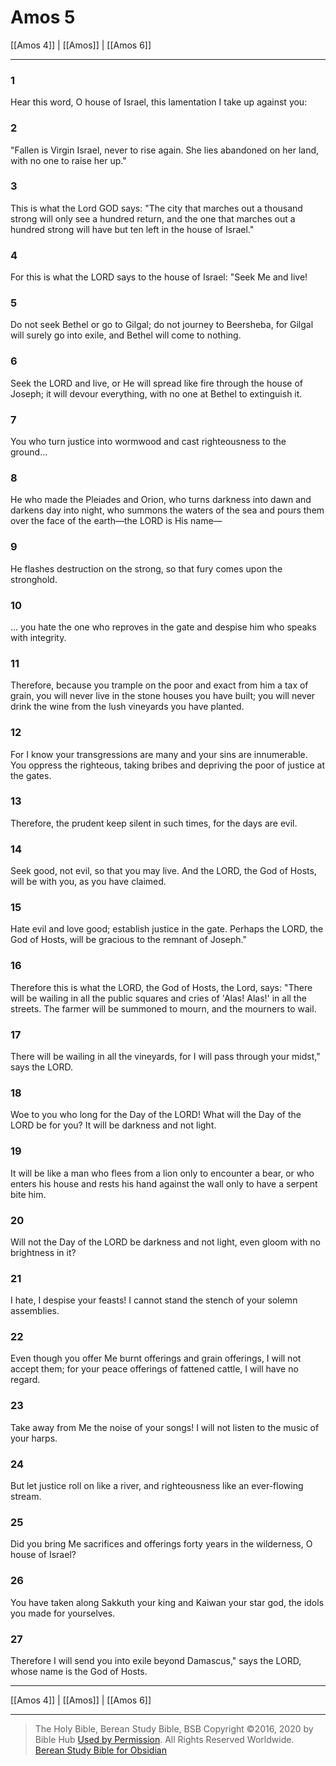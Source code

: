 # Amos 5

[[Amos 4]] | [[Amos]] | [[Amos 6]]

---

### 1
Hear this word, O house of Israel, this lamentation I take up against you:

### 2
"Fallen is Virgin Israel, never to rise again. She lies abandoned on her land, with no one to raise her up."

### 3
This is what the Lord GOD says: "The city that marches out a thousand strong will only see a hundred return, and the one that marches out a hundred strong will have but ten left in the house of Israel."

### 4
For this is what the LORD says to the house of Israel: "Seek Me and live!

### 5
Do not seek Bethel or go to Gilgal; do not journey to Beersheba, for Gilgal will surely go into exile, and Bethel will come to nothing.

### 6
Seek the LORD and live, or He will spread like fire through the house of Joseph; it will devour everything, with no one at Bethel to extinguish it.

### 7
You who turn justice into wormwood and cast righteousness to the ground...

### 8
He who made the Pleiades and Orion, who turns darkness into dawn and darkens day into night, who summons the waters of the sea and pours them over the face of the earth—the LORD is His name—

### 9
He flashes destruction on the strong, so that fury comes upon the stronghold.

### 10
... you hate the one who reproves in the gate and despise him who speaks with integrity.

### 11
Therefore, because you trample on the poor and exact from him a tax of grain, you will never live in the stone houses you have built; you will never drink the wine from the lush vineyards you have planted.

### 12
For I know your transgressions are many and your sins are innumerable. You oppress the righteous, taking bribes and depriving the poor of justice at the gates.

### 13
Therefore, the prudent keep silent in such times, for the days are evil.

### 14
Seek good, not evil, so that you may live. And the LORD, the God of Hosts, will be with you, as you have claimed.

### 15
Hate evil and love good; establish justice in the gate. Perhaps the LORD, the God of Hosts, will be gracious to the remnant of Joseph."

### 16
Therefore this is what the LORD, the God of Hosts, the Lord, says: "There will be wailing in all the public squares and cries of 'Alas! Alas!' in all the streets. The farmer will be summoned to mourn, and the mourners to wail.

### 17
There will be wailing in all the vineyards, for I will pass through your midst," says the LORD.

### 18
Woe to you who long for the Day of the LORD! What will the Day of the LORD be for you? It will be darkness and not light.

### 19
It will be like a man who flees from a lion only to encounter a bear, or who enters his house and rests his hand against the wall only to have a serpent bite him.

### 20
Will not the Day of the LORD be darkness and not light, even gloom with no brightness in it?

### 21
I hate, I despise your feasts! I cannot stand the stench of your solemn assemblies.

### 22
Even though you offer Me burnt offerings and grain offerings, I will not accept them; for your peace offerings of fattened cattle, I will have no regard.

### 23
Take away from Me the noise of your songs! I will not listen to the music of your harps.

### 24
But let justice roll on like a river, and righteousness like an ever-flowing stream.

### 25
Did you bring Me sacrifices and offerings forty years in the wilderness, O house of Israel?

### 26
You have taken along Sakkuth your king and Kaiwan your star god, the idols you made for yourselves.

### 27
Therefore I will send you into exile beyond Damascus," says the LORD, whose name is the God of Hosts.

---

[[Amos 4]] | [[Amos]] | [[Amos 6]]

---

> The Holy Bible, Berean Study Bible, BSB
> Copyright &copy;2016, 2020 by Bible Hub
> [Used by Permission](https://berean.bible/terms.htm). All Rights Reserved Worldwide.
> [Berean Study Bible for Obsidian](https://github.com/gapmiss/berean-study-bible-for-obsidian)

